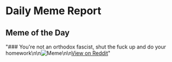 # Daily Meme Report

## Meme of the Day
"### You're not an orthodox fascist, shut the fuck up and do your homework\n\n![Meme](https://i.redd.it/ycw0a0bgx29e1.png)\n\n[View on Reddit](https://redd.it/1hmbnjy)"
